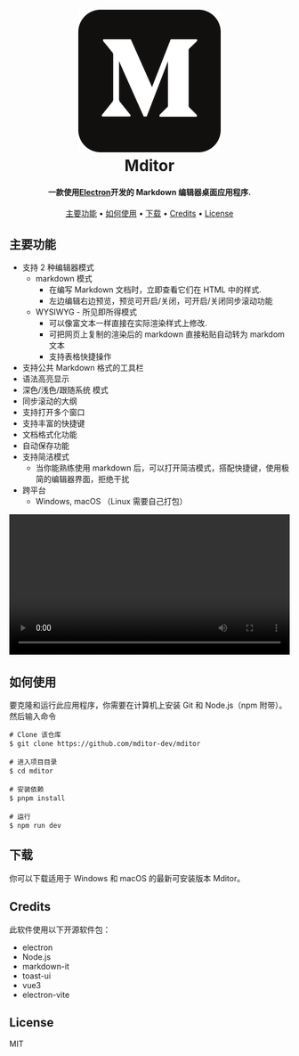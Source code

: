 <h1 align="center">
  <br>
  <a href="https://github.com/mditor-dev/mditor">
  <img src="./public/icon.png" alt="">
  </a>
  <br>
  Mditor
  <br>
</h1>

<h4 align="center">一款使用<a href="http://electron.atom.io" target="_blank">Electron</a>开发的 Markdown 编辑器桌面应用程序.</h4>

<p align="center">
  <a href="#主要功能">主要功能</a> •
  <a href="#如何使用">如何使用</a> •
  <a href="#下载">下载</a> •
  <a href="#credits">Credits</a> •
  <a href="#license">License</a>
</p>

## 主要功能

- 支持 2 种编辑器模式
  - markdown 模式
    - 在编写 Markdown 文档时，立即查看它们在 HTML 中的样式.
    - 左边编辑右边预览，预览可开启/关闭，可开启/关闭同步滚动功能
  - WYSIWYG - 所见即所得模式
    - 可以像富文本一样直接在实际渲染样式上修改.
    - 可把网页上复制的渲染后的 markdown 直接粘贴自动转为 markdom 文本
    - 支持表格快捷操作
- 支持公共 Markdown 格式的工具栏
- 语法高亮显示
- 深色/浅色/跟随系统 模式
- 同步滚动的大纲
- 支持打开多个窗口
- 支持丰富的快捷键
- 文档格式化功能
- 自动保存功能
- 支持简洁模式
  - 当你能熟练使用 markdown 后，可以打开简洁模式，搭配快捷键，使用极简的编辑器界面，拒绝干扰
- 跨平台
  - Windows, macOS （Linux 需要自己打包）

<video src="./docs/demo.mov" autoplay style="width: 100%;height: auto"> </video>

## 如何使用

要克隆和运行此应用程序，你需要在计算机上安装 Git 和 Node.js（npm 附带）。
然后输入命令

```shell
# Clone 该仓库
$ git clone https://github.com/mditor-dev/mditor

# 进入项目目录
$ cd mditor

# 安装依赖
$ pnpm install

# 运行
$ npm run dev
```

## 下载

你可以下载适用于 Windows 和 macOS 的最新可安装版本 Mditor。

## Credits

此软件使用以下开源软件包：

- electron
- Node.js
- markdown-it
- toast-ui
- vue3
- electron-vite

## License

MIT
